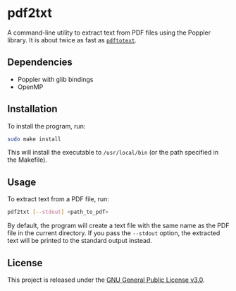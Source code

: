 # pdf2txt

A command-line utility to extract text from PDF files using the Poppler library. It is about twice as fast as [`pdftotext`](https://github.com/jalan/pdftotext).

## Dependencies

- Poppler with glib bindings
- OpenMP

## Installation

To install the program, run:

```bash
sudo make install
```

This will install the executable to `/usr/local/bin` (or the path specified in the Makefile).

## Usage

To extract text from a PDF file, run:

```bash
pdf2txt [--stdout] <path_to_pdf>
```

By default, the program will create a text file with the same name as the PDF file in the current directory. If you pass the `--stdout` option, the extracted text will be printed to the standard output instead.

## License

This project is released under the [GNU General Public License v3.0](LICENSE).
